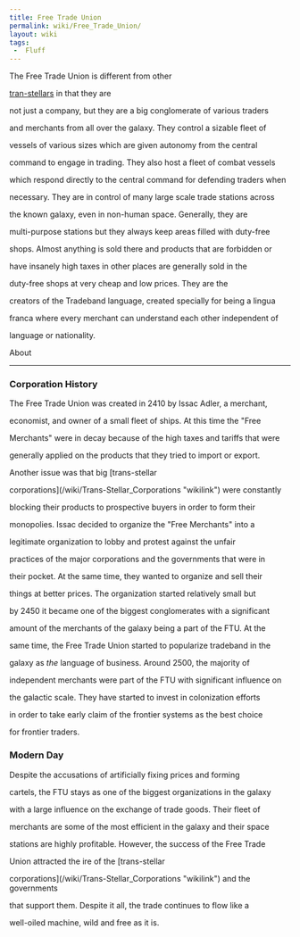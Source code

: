 ```yaml
---
title: Free Trade Union
permalink: wiki/Free_Trade_Union/
layout: wiki
tags:
 -  Fluff
---
```


The Free Trade Union is different from other
[tran-stellars](/wiki/Trans-Stellar_Corporations "wikilink") in that they are
not just a company, but they are a big conglomerate of various traders
and merchants from all over the galaxy. They control a sizable fleet of
vessels of various sizes which are given autonomy from the central
command to engage in trading. They also host a fleet of combat vessels
which respond directly to the central command for defending traders when
necessary. They are in control of many large scale trade stations across
the known galaxy, even in non-human space. Generally, they are
multi-purpose stations but they always keep areas filled with duty-free
shops. Almost anything is sold there and products that are forbidden or
have insanely high taxes in other places are generally sold in the
duty-free shops at very cheap and low prices. <onlyinclude>They are the
creators of the Tradeband language, created specially for being a lingua
franca where every merchant can understand each other independent of
language or nationality.</onlyinclude>

About
-----

### Corporation History

The Free Trade Union was created in 2410 by Issac Adler, a merchant,
economist, and owner of a small fleet of ships. At this time the "Free
Merchants" were in decay because of the high taxes and tariffs that were
generally applied on the products that they tried to import or export.
Another issue was that big [trans-stellar
corporations](/wiki/Trans-Stellar_Corporations "wikilink") were constantly
blocking their products to prospective buyers in order to form their
monopolies. Issac decided to organize the "Free Merchants" into a
legitimate organization to lobby and protest against the unfair
practices of the major corporations and the governments that were in
their pocket. At the same time, they wanted to organize and sell their
things at better prices. The organization started relatively small but
by 2450 it became one of the biggest conglomerates with a significant
amount of the merchants of the galaxy being a part of the FTU. At the
same time, the Free Trade Union started to popularize tradeband in the
galaxy as *the* language of business. Around 2500, the majority of
independent merchants were part of the FTU with significant influence on
the galactic scale. They have started to invest in colonization efforts
in order to take early claim of the frontier systems as the best choice
for frontier traders.

### Modern Day

Despite the accusations of artificially fixing prices and forming
cartels, the FTU stays as one of the biggest organizations in the galaxy
with a large influence on the exchange of trade goods. Their fleet of
merchants are some of the most efficient in the galaxy and their space
stations are highly profitable. However, the success of the Free Trade
Union attracted the ire of the [trans-stellar
corporations](/wiki/Trans-Stellar_Corporations "wikilink") and the governments
that support them. Despite it all, the trade continues to flow like a
well-oiled machine, wild and free as it is.
